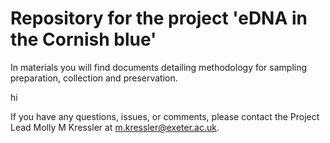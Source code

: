 # Repository for the project 'eDNA in the Cornish blue'

In materials you will find documents detailing methodology for sampling preparation, collection and preservation. 

hi

If you have any questions, issues, or comments, please contact the Project Lead Molly M Kressler at m.kressler@exeter.ac.uk. 
